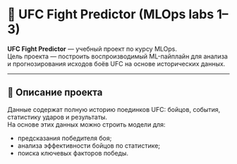 # 🥊 UFC Fight Predictor (MLOps labs 1–3)

**UFC Fight Predictor** — учебный проект по курсу MLOps.  
Цель проекта — построить воспроизводимый ML-пайплайн для анализа и прогнозирования исходов боёв UFC на основе исторических данных.  

---

## 🎯 Описание проекта

Данные содержат полную историю поединков UFC: бойцов, события, статистику ударов и результаты.  
На основе этих данных можно строить модели для:
- предсказания победителя боя;
- анализа эффективности бойцов по статистике;
- поиска ключевых факторов победы.
